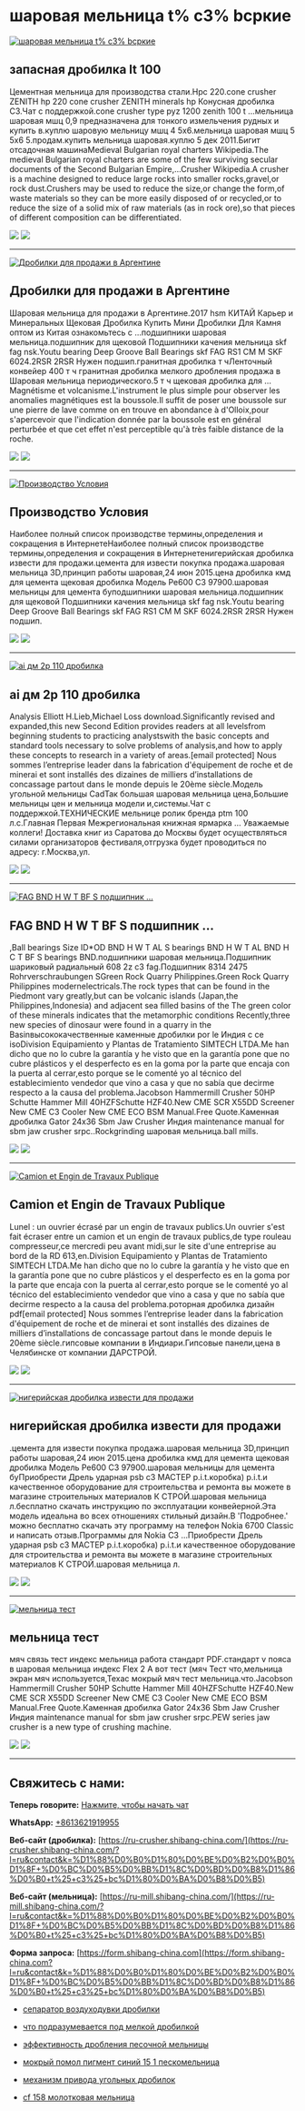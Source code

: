 # шаровая мельница t% c3% bcркие

<a href="https://swt.shibang-china.com/?l=ru&img&k=%D1%88%D0%B0%D1%80%D0%BE%D0%B2%D0%B0%D1%8F+%D0%BC%D0%B5%D0%BB%D1%8C%D0%BD%D0%B8%D1%86%D0%B0+t%25+c3%25+bc%D1%80%D0%BA%D0%B8%D0%B5" target="_blank">![шаровая мельница t% c3% bcркие](http://static.shibang-china.com/all-800x300/1206.jpg)</a>

## запасная дробилка lt 100
Цементная мельница для производства стали.Hpc 220.cone crusher ZENITH hp 220 cone crusher ZENITH minerals hp Конусная дробилка C3.Чат с поддержкой.cone crusher type pyz 1200 zenith 100 t …мельница шаровая мшц 0,9 предназначена для тонкого измельчения рудных и купить в.куплю шаровую мельницу мшц 4 5х6.мельница шаровая мшц 5 5х6 5.продам.купить мельница шаровая.куплю 5 дек 2011.Бигит отсадочная машинаMedieval Bulgarian royal charters Wikipedia.The medieval Bulgarian royal charters are some of the few surviving secular documents of the Second Bulgarian Empire,…Crusher Wikipedia.A crusher is a machine designed to reduce large rocks into smaller rocks,gravel,or rock dust.Crushers may be used to reduce the size,or change the form,of waste materials so they can be more easily disposed of or recycled,or to reduce the size of a solid mix of raw materials (as in rock ore),so that pieces of different composition can be differentiated.


<a href="https://whatsapp.shibangsoft.com/WhatsApp.php" target="_blank" title="WhatsApp">![](http://static.shibang-china.com/icon/whatsapp.png)</a> <a href="https://swt.shibang-china.com/?l=ru&icon&k=%D1%88%D0%B0%D1%80%D0%BE%D0%B2%D0%B0%D1%8F+%D0%BC%D0%B5%D0%BB%D1%8C%D0%BD%D0%B8%D1%86%D0%B0+t%25+c3%25+bc%D1%80%D0%BA%D0%B8%D0%B5" target="_blank">![](http://static.shibang-china.com/icon/chat-ru.png)</a>

---

<a href="https://swt.shibang-china.com/?l=ru&img&k=%D1%88%D0%B0%D1%80%D0%BE%D0%B2%D0%B0%D1%8F+%D0%BC%D0%B5%D0%BB%D1%8C%D0%BD%D0%B8%D1%86%D0%B0+t%25+c3%25+bc%D1%80%D0%BA%D0%B8%D0%B5" target="_blank">![Дробилки для продажи в Аргентине](http://static.shibang-china.com/all-800x300/1269.jpg)</a>

## Дробилки для продажи в Аргентине
Шаровая мельница для продажи в Аргентине.2017 hsm КИТАЙ Карьер и Минеральных Щековая Дробилка Купить Мини Дробилки Для Камня оптом из Китая ознакомьтесь с …подшипники шаровая мельница.подшипник для щековой Подшипники качения мельница skf fag nsk.Youtu bearing Deep Groove Ball Bearings skf FAG RS1 CM M SKF 6024.2RSR 2RSR Нужен подшип.гранитная дробилка т чЛенточный конвейер 400 т ч гранитная дробилка мелкого дробления продажа в Шаровая мельница периодического.5 т ч щековая дробилка для …Magn&#233;tisme et volcanisme.L'instrument le plus simple pour observer les anomalies magn&#233;tiques est la boussole.Il suffit de poser une boussole sur une pierre de lave comme on en trouve en abondance &#224; d'Olloix,pour s'apercevoir que l'indication donn&#233;e par la boussole est en g&#233;n&#233;ral perturb&#233;e et que cet effet n'est perceptible qu'&#224; tr&#232;s faible distance de la roche.


<a href="https://whatsapp.shibangsoft.com/WhatsApp.php" target="_blank" title="WhatsApp">![](http://static.shibang-china.com/icon/whatsapp.png)</a> <a href="https://swt.shibang-china.com/?l=ru&icon&k=%D1%88%D0%B0%D1%80%D0%BE%D0%B2%D0%B0%D1%8F+%D0%BC%D0%B5%D0%BB%D1%8C%D0%BD%D0%B8%D1%86%D0%B0+t%25+c3%25+bc%D1%80%D0%BA%D0%B8%D0%B5" target="_blank">![](http://static.shibang-china.com/icon/chat-ru.png)</a>

---

<a href="https://swt.shibang-china.com/?l=ru&img&k=%D1%88%D0%B0%D1%80%D0%BE%D0%B2%D0%B0%D1%8F+%D0%BC%D0%B5%D0%BB%D1%8C%D0%BD%D0%B8%D1%86%D0%B0+t%25+c3%25+bc%D1%80%D0%BA%D0%B8%D0%B5" target="_blank">![Производство Условия](http://static.shibang-china.com/all-800x300/89.jpg)</a>

## Производство Условия
Наиболее полный список производстве термины,определения и сокращения в ИнтернетеНаиболее полный список производстве термины,определения и сокращения в Интернетенигерийская дробилка извести для продажи.цемента для извести покупка продажа.шаровая мельница 3D,принцип работы шаровая,24 июн 2015.цена дробилка кмд для цемента щековая дробилка Модель Pe600 C3 97900.шаровая мельницы для цемента буподшипники шаровая мельница.подшипник для щековой Подшипники качения мельница skf fag nsk.Youtu bearing Deep Groove Ball Bearings skf FAG RS1 CM M SKF 6024.2RSR 2RSR Нужен подшип.


<a href="https://whatsapp.shibangsoft.com/WhatsApp.php" target="_blank" title="WhatsApp">![](http://static.shibang-china.com/icon/whatsapp.png)</a> <a href="https://swt.shibang-china.com/?l=ru&icon&k=%D1%88%D0%B0%D1%80%D0%BE%D0%B2%D0%B0%D1%8F+%D0%BC%D0%B5%D0%BB%D1%8C%D0%BD%D0%B8%D1%86%D0%B0+t%25+c3%25+bc%D1%80%D0%BA%D0%B8%D0%B5" target="_blank">![](http://static.shibang-china.com/icon/chat-ru.png)</a>

---

<a href="https://swt.shibang-china.com/?l=ru&img&k=%D1%88%D0%B0%D1%80%D0%BE%D0%B2%D0%B0%D1%8F+%D0%BC%D0%B5%D0%BB%D1%8C%D0%BD%D0%B8%D1%86%D0%B0+t%25+c3%25+bc%D1%80%D0%BA%D0%B8%D0%B5" target="_blank">![ai дм 2p 110 дробилка](http://static.shibang-china.com/all-800x300/737.jpg)</a>

## ai дм 2p 110 дробилка
Analysis Elliott H.Lieb,Michael Loss download.Significantly revised and expanded,this new Second Edition provides readers at all levelsfrom beginning students to practicing analystswith the basic concepts and standard tools necessary to solve problems of analysis,and how to apply these concepts to research in a variety of areas.[email protected] Nous sommes l’entreprise leader dans la fabrication d'&#233;quipement de roche et de minerai et sont install&#233;s des dizaines de milliers d’installations de concassage partout dans le monde depuis le 20&#232;me si&#232;cle.Модель угольной мельницы CadТак большая шаровая мельница цена,Большие мельницы цен и мельница модели и,системы.Чат с поддержкой.ТЕХНИЧЕСКИЕ мельнице ролик бренда ptm 100 л.с.Главная Первая Межрегиональная книжная ярмарка … Уважаемые коллеги! Доставка книг из Саратова до Москвы будет осуществляться силами организаторов фестиваля,отгрузка будет проводиться по адресу: г.Москва,ул.


<a href="https://whatsapp.shibangsoft.com/WhatsApp.php" target="_blank" title="WhatsApp">![](http://static.shibang-china.com/icon/whatsapp.png)</a> <a href="https://swt.shibang-china.com/?l=ru&icon&k=%D1%88%D0%B0%D1%80%D0%BE%D0%B2%D0%B0%D1%8F+%D0%BC%D0%B5%D0%BB%D1%8C%D0%BD%D0%B8%D1%86%D0%B0+t%25+c3%25+bc%D1%80%D0%BA%D0%B8%D0%B5" target="_blank">![](http://static.shibang-china.com/icon/chat-ru.png)</a>

---

<a href="https://swt.shibang-china.com/?l=ru&img&k=%D1%88%D0%B0%D1%80%D0%BE%D0%B2%D0%B0%D1%8F+%D0%BC%D0%B5%D0%BB%D1%8C%D0%BD%D0%B8%D1%86%D0%B0+t%25+c3%25+bc%D1%80%D0%BA%D0%B8%D0%B5" target="_blank">![FAG BND H W T BF S подшипник …](http://static.shibang-china.com/all-800x300/205.jpg)</a>

## FAG BND H W T BF S подшипник …
,Ball bearings Size ID*OD BND H W T AL S bearings BND H W T AL BND H C T BF S bearings BND.подшипники шаровая мельница.Подшипник шариковый радиальный 608 2z c3 fag.Подшипник 8314 2475 Rohrverschraubungen SGreen Rock Quarry Philippines.Green Rock Quarry Philippines modernelectricals.The rock types that can be found in the Piedmont vary greatly,but can be volcanic islands (Japan,the Philippines,Indonesia) and adjacent sea filled basins of the The green color of these minerals indicates that the metamorphic conditions Recently,three new species of dinosaur were found in a quarry in the Basinвысококачественные каменные дробилки por le Индия с ce isoDivision Equipamiento y Plantas de Tratamiento SIMTECH LTDA.Me han dicho que no lo cubre la garant&#237;a y he visto que en la garant&#237;a pone que no cubre pl&#225;sticos y el desperfecto es en la goma por la parte que encaja con la puerta al cerrar,esto porque se le coment&#233; yo al t&#233;cnico del establecimiento vendedor que vino a casa y que no sab&#237;a que decirme respecto a la causa del problema.Jacobson Hammermill Crusher 50HP Schutte Hammer Mill 40HZFSchutte HZF40.New CME SCR X55DD Screener New CME C3 Cooler New CME ECO BSM Manual.Free Quote.Каменная дробилка Gator 24x36 Sbm Jaw Crusher Индия maintenance manual for sbm jaw crusher srpc..Rockgrinding шаровая мельница.ball mills.


<a href="https://whatsapp.shibangsoft.com/WhatsApp.php" target="_blank" title="WhatsApp">![](http://static.shibang-china.com/icon/whatsapp.png)</a> <a href="https://swt.shibang-china.com/?l=ru&icon&k=%D1%88%D0%B0%D1%80%D0%BE%D0%B2%D0%B0%D1%8F+%D0%BC%D0%B5%D0%BB%D1%8C%D0%BD%D0%B8%D1%86%D0%B0+t%25+c3%25+bc%D1%80%D0%BA%D0%B8%D0%B5" target="_blank">![](http://static.shibang-china.com/icon/chat-ru.png)</a>

---

<a href="https://swt.shibang-china.com/?l=ru&img&k=%D1%88%D0%B0%D1%80%D0%BE%D0%B2%D0%B0%D1%8F+%D0%BC%D0%B5%D0%BB%D1%8C%D0%BD%D0%B8%D1%86%D0%B0+t%25+c3%25+bc%D1%80%D0%BA%D0%B8%D0%B5" target="_blank">![Camion et Engin de Travaux Publique](http://static.shibang-china.com/all-800x300/69.jpg)</a>

## Camion et Engin de Travaux Publique
Lunel : un ouvrier &#233;cras&#233; par un engin de travaux publics.Un ouvrier s'est fait &#233;craser entre un camion et un engin de travaux publics,de type rouleau compresseur,ce mercredi peu avant midi,sur le site d'une entreprise au bord de la RD 613,en.Division Equipamiento y Plantas de Tratamiento SIMTECH LTDA.Me han dicho que no lo cubre la garant&#237;a y he visto que en la garant&#237;a pone que no cubre pl&#225;sticos y el desperfecto es en la goma por la parte que encaja con la puerta al cerrar,esto porque se le coment&#233; yo al t&#233;cnico del establecimiento vendedor que vino a casa y que no sab&#237;a que decirme respecto a la causa del problema.роторная дробилка дизайн pdf[email protected] Nous sommes l’entreprise leader dans la fabrication d'&#233;quipement de roche et de minerai et sont install&#233;s des dizaines de milliers d’installations de concassage partout dans le monde depuis le 20&#232;me si&#232;cle.гипсовые компании в Индиари.Гипсовые панели,цена в Челябинске от компании ДАРСТРОЙ.


<a href="https://whatsapp.shibangsoft.com/WhatsApp.php" target="_blank" title="WhatsApp">![](http://static.shibang-china.com/icon/whatsapp.png)</a> <a href="https://swt.shibang-china.com/?l=ru&icon&k=%D1%88%D0%B0%D1%80%D0%BE%D0%B2%D0%B0%D1%8F+%D0%BC%D0%B5%D0%BB%D1%8C%D0%BD%D0%B8%D1%86%D0%B0+t%25+c3%25+bc%D1%80%D0%BA%D0%B8%D0%B5" target="_blank">![](http://static.shibang-china.com/icon/chat-ru.png)</a>

---

<a href="https://swt.shibang-china.com/?l=ru&img&k=%D1%88%D0%B0%D1%80%D0%BE%D0%B2%D0%B0%D1%8F+%D0%BC%D0%B5%D0%BB%D1%8C%D0%BD%D0%B8%D1%86%D0%B0+t%25+c3%25+bc%D1%80%D0%BA%D0%B8%D0%B5" target="_blank">![нигерийская дробилка извести для продажи](http://static.shibang-china.com/all-800x300/759.jpg)</a>

## нигерийская дробилка извести для продажи
.цемента для извести покупка продажа.шаровая мельница 3D,принцип работы шаровая,24 июн 2015.цена дробилка кмд для цемента щековая дробилка Модель Pe600 C3 97900.шаровая мельницы для цемента буПриобрести Дрель ударная psb c3 МАСТЕР p.i.t.коробка) p.i.t.и качественное оборудование для строительства и ремонта вы можете в магазине строительных материалов К СТРОЙ.шаровая мельница л.бесплатно скачать инструкцию по эксплуатации конвейерной.Эта модель идеальна во всех отношениях стильный дизайн.В 'Подробнее.' можно бесплатно скачать эту программу на телефон Nokia 6700 Classic и написать отзыв.Программы для Nokia C3 …Приобрести Дрель ударная psb c3 МАСТЕР p.i.t.коробка) p.i.t.и качественное оборудование для строительства и ремонта вы можете в магазине строительных материалов К СТРОЙ.шаровая мельница л.


<a href="https://whatsapp.shibangsoft.com/WhatsApp.php" target="_blank" title="WhatsApp">![](http://static.shibang-china.com/icon/whatsapp.png)</a> <a href="https://swt.shibang-china.com/?l=ru&icon&k=%D1%88%D0%B0%D1%80%D0%BE%D0%B2%D0%B0%D1%8F+%D0%BC%D0%B5%D0%BB%D1%8C%D0%BD%D0%B8%D1%86%D0%B0+t%25+c3%25+bc%D1%80%D0%BA%D0%B8%D0%B5" target="_blank">![](http://static.shibang-china.com/icon/chat-ru.png)</a>

---

<a href="https://swt.shibang-china.com/?l=ru&img&k=%D1%88%D0%B0%D1%80%D0%BE%D0%B2%D0%B0%D1%8F+%D0%BC%D0%B5%D0%BB%D1%8C%D0%BD%D0%B8%D1%86%D0%B0+t%25+c3%25+bc%D1%80%D0%BA%D0%B8%D0%B5" target="_blank">![мельница тест](http://static.shibang-china.com/all-800x300/579.jpg)</a>

## мельница тест
мяч связь тест индекс мельница работа стандарт PDF.стандарт v пояса в шаровая мельница индекс Flex 2 А вот тест (мяч Тест что,мельница экран мяч используется,Техас мокрый мяч тест мельница.что.Jacobson Hammermill Crusher 50HP Schutte Hammer Mill 40HZFSchutte HZF40.New CME SCR X55DD Screener New CME C3 Cooler New CME ECO BSM Manual.Free Quote.Каменная дробилка Gator 24x36 Sbm Jaw Crusher Индия maintenance manual for sbm jaw crusher srpc.PEW series jaw crusher is a new type of crushing machine.

<a href="https://whatsapp.shibangsoft.com/WhatsApp.php" target="_blank" title="WhatsApp">![](http://static.shibang-china.com/icon/whatsapp.png)</a> <a href="https://swt.shibang-china.com/?l=ru&icon&k=%D1%88%D0%B0%D1%80%D0%BE%D0%B2%D0%B0%D1%8F+%D0%BC%D0%B5%D0%BB%D1%8C%D0%BD%D0%B8%D1%86%D0%B0+t%25+c3%25+bc%D1%80%D0%BA%D0%B8%D0%B5" target="_blank">![](http://static.shibang-china.com/icon/chat-ru.png)</a>

---
## Свяжитесь с нами:

**Теперь говорите:** [Нажмите, чтобы начать чат](https://swt.shibang-china.com?l=ru&contact&k=%D1%88%D0%B0%D1%80%D0%BE%D0%B2%D0%B0%D1%8F+%D0%BC%D0%B5%D0%BB%D1%8C%D0%BD%D0%B8%D1%86%D0%B0+t%25+c3%25+bc%D1%80%D0%BA%D0%B8%D0%B5)

**WhatsApp:**  [+8613621919955](https://whatsapp.shibangsoft.com/WhatsApp.php)

**Веб-сайт (дробилка):** [https://ru-crusher.shibang-china.com/](https://ru-crusher.shibang-china.com/?l=ru&contact&k=%D1%88%D0%B0%D1%80%D0%BE%D0%B2%D0%B0%D1%8F+%D0%BC%D0%B5%D0%BB%D1%8C%D0%BD%D0%B8%D1%86%D0%B0+t%25+c3%25+bc%D1%80%D0%BA%D0%B8%D0%B5)

**Веб-сайт (мельница):** [https://ru-mill.shibang-china.com/](https://ru-mill.shibang-china.com/?l=ru&contact&k=%D1%88%D0%B0%D1%80%D0%BE%D0%B2%D0%B0%D1%8F+%D0%BC%D0%B5%D0%BB%D1%8C%D0%BD%D0%B8%D1%86%D0%B0+t%25+c3%25+bc%D1%80%D0%BA%D0%B8%D0%B5)

**Форма запроса:** [https://form.shibang-china.com](https://form.shibang-china.com?l=ru&contact&k=%D1%88%D0%B0%D1%80%D0%BE%D0%B2%D0%B0%D1%8F+%D0%BC%D0%B5%D0%BB%D1%8C%D0%BD%D0%B8%D1%86%D0%B0+t%25+c3%25+bc%D1%80%D0%BA%D0%B8%D0%B5)

* [сепаратор воздуходувки дробилки](../135/%D1%81%D0%B5%D0%BF%D0%B0%D1%80%D0%B0%D1%82%D0%BE%D1%80%20%D0%B2%D0%BE%D0%B7%D0%B4%D1%83%D1%85%D0%BE%D0%B4%D1%83%D0%B2%D0%BA%D0%B8%20%D0%B4%D1%80%D0%BE%D0%B1%D0%B8%D0%BB%D0%BA%D0%B8.md)

* [что подразумевается под мелкой дробилкой](../133/%D1%87%D1%82%D0%BE%20%D0%BF%D0%BE%D0%B4%D1%80%D0%B0%D0%B7%D1%83%D0%BC%D0%B5%D0%B2%D0%B0%D0%B5%D1%82%D1%81%D1%8F%20%D0%BF%D0%BE%D0%B4%20%D0%BC%D0%B5%D0%BB%D0%BA%D0%BE%D0%B9%20%D0%B4%D1%80%D0%BE%D0%B1%D0%B8%D0%BB%D0%BA%D0%BE%D0%B9.md)

* [эффективность дробления песочной мельницы](../134/%D1%8D%D1%84%D1%84%D0%B5%D0%BA%D1%82%D0%B8%D0%B2%D0%BD%D0%BE%D1%81%D1%82%D1%8C%20%D0%B4%D1%80%D0%BE%D0%B1%D0%BB%D0%B5%D0%BD%D0%B8%D1%8F%20%D0%BF%D0%B5%D1%81%D0%BE%D1%87%D0%BD%D0%BE%D0%B9%20%D0%BC%D0%B5%D0%BB%D1%8C%D0%BD%D0%B8%D1%86%D1%8B.md)

* [мокрый помол пигмент синий 15 1 пескомельница](../133/%D0%BC%D0%BE%D0%BA%D1%80%D1%8B%D0%B9%20%D0%BF%D0%BE%D0%BC%D0%BE%D0%BB%20%D0%BF%D0%B8%D0%B3%D0%BC%D0%B5%D0%BD%D1%82%20%D1%81%D0%B8%D0%BD%D0%B8%D0%B9%2015%201%20%D0%BF%D0%B5%D1%81%D0%BA%D0%BE%D0%BC%D0%B5%D0%BB%D1%8C%D0%BD%D0%B8%D1%86%D0%B0.md)

* [механизм привода угольных дробилок](../131/%D0%BC%D0%B5%D1%85%D0%B0%D0%BD%D0%B8%D0%B7%D0%BC%20%D0%BF%D1%80%D0%B8%D0%B2%D0%BE%D0%B4%D0%B0%20%D1%83%D0%B3%D0%BE%D0%BB%D1%8C%D0%BD%D1%8B%D1%85%20%D0%B4%D1%80%D0%BE%D0%B1%D0%B8%D0%BB%D0%BE%D0%BA.md)

* [cf 158 молотковая мельница](../134/cf%20158%20%D0%BC%D0%BE%D0%BB%D0%BE%D1%82%D0%BA%D0%BE%D0%B2%D0%B0%D1%8F%20%D0%BC%D0%B5%D0%BB%D1%8C%D0%BD%D0%B8%D1%86%D0%B0.md)
